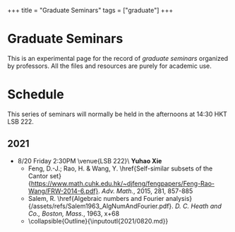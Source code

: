 +++
title = "Graduate Seminars"
tags = ["graduate"]
+++

# Graduate Seminars

This is an experimental page for the record of *graduate seminars* organized by professors. All the files and resources are purely for academic use.

# Schedule 
This series of seminars will normally be held in the afternoons at 14:30 HKT LSB 222.

## 2021

- 8/20 Friday 2:30PM \venue{LSB 222}\\
  **Yuhao Xie**
  - Feng, D.-J.; Rao, H. & Wang, Y. \href{Self-similar subsets of the Cantor set}{https://www.math.cuhk.edu.hk/~djfeng/fengpapers/Feng-Rao-Wang/FRW-2014-6.pdf}. *Adv. Math.*, 2015, 281, 857-885
  - Salem, R.  \href{Algebraic numbers and Fourier analysis}{/assets/refs/Salem1963_AlgNumAndFourier.pdf}. *D. C. Heath and Co., Boston, Mass.*, 1963, x+68
  - \collapsible{Outline}{\inputoutl{2021/0820.md}}